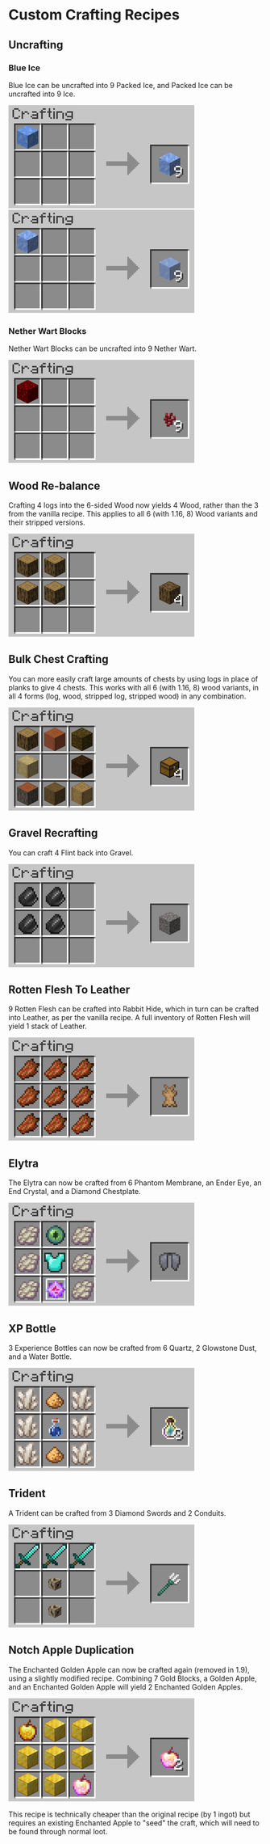 # Custom Crafting Recipes
## Uncrafting
### Blue Ice
Blue Ice can be uncrafted into 9 Packed Ice, and Packed Ice can be uncrafted into 9 Ice.

![](https://github.com/crafting-for-christ/Documentation/blob/master/assets/img/smpdatapack/customcraftingrecipes/blueicecrafting01.png?raw=true)
![](https://github.com/crafting-for-christ/Documentation/blob/master/assets/img/smpdatapack/customcraftingrecipes/blueicecrafting02.png?raw=true)

### Nether Wart Blocks
Nether Wart Blocks can be uncrafted into 9 Nether Wart.

![](https://github.com/crafting-for-christ/Documentation/blob/master/assets/img/smpdatapack/customcraftingrecipes/netherwartblock.png?raw=true)

## Wood Re-balance
Crafting 4 logs into the 6-sided Wood now yields 4 Wood, rather than the 3 from the vanilla recipe. This applies to all 6 (with 1.16, 8) Wood variants and their stripped versions.

![](https://github.com/crafting-for-christ/Documentation/blob/master/assets/img/smpdatapack/customcraftingrecipes/woodrebalance.png?raw=true)

## Bulk Chest Crafting
You can more easily craft large amounts of chests by using logs in place of planks to give 4 chests. This works with all 6 (with 1.16, 8) wood variants, in all 4 forms (log, wood, stripped log, stripped wood) in any combination.

![](https://github.com/crafting-for-christ/Documentation/blob/master/assets/img/smpdatapack/customcraftingrecipes/bulkchestcrafting.png?raw=true)

## Gravel Recrafting
You can craft 4 Flint back into Gravel.

![](https://github.com/crafting-for-christ/Documentation/blob/master/assets/img/smpdatapack/customcraftingrecipes/gravelrecrafting.png?raw=true)

## Rotten Flesh To Leather
9 Rotten Flesh can be crafted into Rabbit Hide, which in turn can be crafted into Leather, as per the vanilla recipe. A full inventory of Rotten Flesh will yield 1 stack of Leather.

![](https://github.com/crafting-for-christ/Documentation/blob/master/assets/img/smpdatapack/customcraftingrecipes/rottenfleshtoleather.png?raw=true)

## Elytra
The Elytra can now be crafted from 6 Phantom Membrane, an Ender Eye, an End Crystal, and a Diamond Chestplate.

![](https://github.com/crafting-for-christ/Documentation/blob/master/assets/img/smpdatapack/customcraftingrecipes/elytra.png?raw=true)

## XP Bottle
3 Experience Bottles can now be crafted from 6 Quartz, 2 Glowstone Dust, and a Water Bottle.

![](https://github.com/crafting-for-christ/Documentation/blob/master/assets/img/smpdatapack/customcraftingrecipes/xpbottle.png?raw=true)

## Trident
A Trident can be crafted from 3 Diamond Swords and 2 Conduits.

![](https://github.com/crafting-for-christ/Documentation/blob/master/assets/img/smpdatapack/customcraftingrecipes/trident.png?raw=true)

## Notch Apple Duplication
The Enchanted Golden Apple can now be crafted again (removed in 1.9), using a slightly modified recipe. Combining 7 Gold Blocks, a Golden Apple, and an Enchanted Golden Apple will yield 2 Enchanted Golden Apples.

![](https://github.com/crafting-for-christ/Documentation/blob/master/assets/img/smpdatapack/customcraftingrecipes/notchappleduplication.png?raw=true)

This recipe is technically cheaper than the original recipe (by 1 ingot) but requires an existing Enchanted Apple to "seed" the craft, which will need to be found through normal loot.
